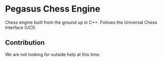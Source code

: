 # Pegasus Chess Engine
Chess engine built from the ground up in C++. Follows the Universal Chess Interface (UCI).
## Contribution
We are not looking for outside help at this time.